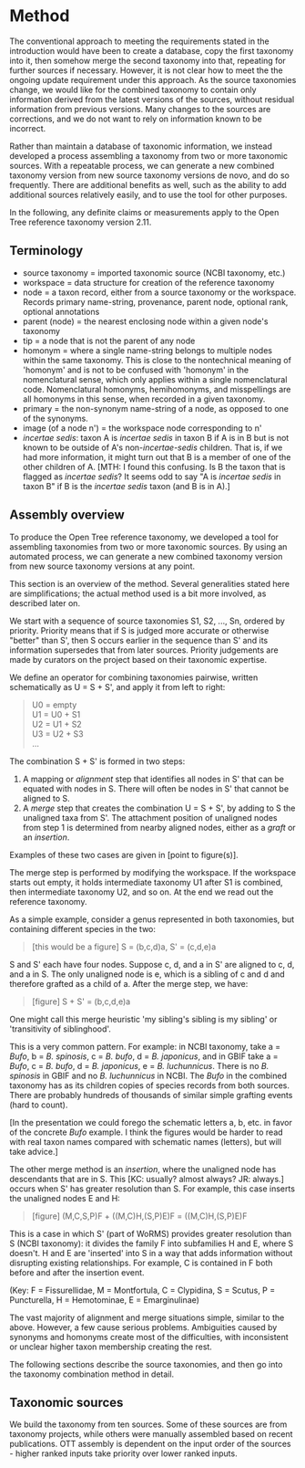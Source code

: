 
# Method

The conventional approach to meeting the requirements stated in the introduction
would have been to create a database, copy the first taxonomy into it, then
somehow merge the second taxonomy into that, repeating for further sources if
necessary.  However, it is not clear how to meet the the ongoing update
requirement under this approach.  As the source taxonomies change, we would like
for the combined taxonomy to contain only information derived from the latest
versions of the sources, without residual information from previous versions.  Many
changes to the sources are corrections, and we do not want to rely on
information known to be incorrect.  

Rather than maintain a database of taxonomic information, we instead developed a
process assembling a taxonomy from two or more taxonomic sources.  With a
repeatable process, we can generate a new combined taxonomy version from new
source taxonomy versions de novo, and do so frequently.  There are additional
benefits as well, such as the ability to add additional sources relatively
easily, and to use the tool for other purposes.

In the following, any definite claims or measurements apply to the
Open Tree reference taxonomy version 2.11.

## Terminology

  * source taxonomy = imported taxonomic source (NCBI taxonomy, etc.)
  * workspace = data structure for creation of the reference
    taxonomy
  * node = a taxon record, either from a source taxonomy or the workspace.
    Records primary name-string, provenance,
    parent node, optional rank, optional annotations
  * parent (node) = the nearest enclosing node within a given node's taxonomy
  * tip = a node that is not the parent of any node
  * homonym = where a single name-string belongs to multiple nodes
    within the same taxonomy.  This is close to the nontechnical meaning of 'homonym'
    and is not to be confused with 'homonym' in the nomenclatural sense, 
    which only applies within a single nomenclatural code.
    Nomenclatural homonyms, hemihomonyms, and misspellings are all homonyms in this sense,
    when recorded in a given taxonomy.
  * primary = the non-synonym name-string of a node, as opposed to one of the synonyms.
  * image (of a node n') = the workspace node corresponding to n'
  * _incertae sedis_: taxon A is _incertae sedis_ in taxon B if A is in B
    but is not known to be outside of A's non-_incertae-sedis_ children.  That is,
    if we had more information, it might turn out that B is a
    member of one of the other children of A.
    [MTH: I found this confusing. Is B the taxon that is flagged as _incertae sedis_?
    It seems odd to say "A is _incertae sedis_ in taxon B" if B is the 
    _incertae sedis_ taxon (and B is in A).]

## Assembly overview

To produce the Open Tree reference taxonomy, 
we developed a tool for assembling taxonomies from two or more
taxonomic sources.  By using an automated process, we can generate a
new combined taxonomy version from new source taxonomy versions at any
point.

This section is an overview of the method. Several
generalities stated here are simplifications; the actual method used
is a bit more involved, as described later on.

We start with a sequence of source taxonomies S1, S2, ..., Sn, ordered
by priority.  Priority means that if S is judged more accurate or
otherwise "better" than S', then S occurs earlier in the sequence than
S' and its information supersedes that from later sources.  Priority
judgements are made by curators on the project based on their taxonomic
expertise.

We define an operator for combining taxonomies pairwise, written
schematically as U = S + S', and apply it from left to right:

> U0 = empty  
> U1 = U0 + S1  
> U2 = U1 + S2  
> U3 = U2 + S3  
> ...

The combination S + S' is formed in two steps:

 1. A mapping or _alignment_ step that identifies all
    nodes in S' that can be equated with nodes in S. There will often be nodes
    in S' that cannot be aligned to S.
 2. A _merge_ step that creates the combination U = S + S', by adding to S the unaligned
    taxa from S'. The attachment position of unaligned nodes from step 1
    is determined from nearby aligned nodes, either as a _graft_
    or an _insertion_.

Examples of these two cases are given in [point to figure(s)].

The merge step is performed by modifying the workspace.  If the
workspace starts out empty, it holds intermediate taxonomy U1 after S1
is combined, then intermediate taxonomy U2, and so on.  At the end we
read out the reference taxonomy.

As a simple example, consider a genus represented in both
taxonomies, but containing different species in the two:

> [this would be a figure]   S = (b,c,d)a,  S' = (c,d,e)a

S and S' each have four nodes.  Suppose c, d, and a in S' are aligned
to c, d, and a in S.  The only unaligned node is e, which is a
sibling of c and d and therefore grafted as a child of a.  After the merge
step, we have:

> [figure] S + S' = (b,c,d,e)a

One might call this merge heuristic 'my sibling's sibling is my
sibling' or 'transitivity of siblinghood'.

This is a very common pattern.  For example: in NCBI taxonomy, take a
= _Bufo_, b = _B. spinosis_, c = _B. bufo_, d = _B. japonicus_, and
in GBIF take a = _Bufo_, c = _B. bufo_, d = _B. japonicus_, e =
_B. luchunnicus_.  There is no _B. spinosis_ in GBIF and no
_B. luchunnicus_ in NCBI.  The _Bufo_ in the combined taxonomy has as
its children copies of species records from both sources.  There are
probably hundreds of thousands of similar simple grafting events (hard
to count).

[In the presentation we could forego the schematic letters a, b,
etc. in favor of the concrete _Bufo_ example.  I think the figures would be
harder to read with real taxon names compared with schematic names
(letters), but will take advice.]

The other merge method is an _insertion_, where the unaligned
node has descendants that are in S. This [KC: usually? almost always? JR: always.]
occurs when S' has greater resolution than S. For example, this case
inserts the unaligned nodes E and H:

> [figure] (M,C,S,P)F + ((M,C)H,(S,P)E)F = ((M,C)H,(S,P)E)F

This is a case in which S' (part of WoRMS) provides greater resolution
than S (NCBI taxonomy): it divides the family F into subfamilies H and
E, where S doesn't.  H and E are 'inserted' into S in a way that adds
information without disrupting existing relationships.  For example, C
is contained in F both before and after the insertion event.

(Key: F = Fissurellidae, M = Montfortula, C = Clypidina, S = Scutus, P
= Puncturella, H = Hemotominae, E = Emarginulinae)

The vast majority of alignment and merge situations simple, similar to the 
above. However, a few cause serious problems.  Ambiguities
caused by synonyms and homonyms create most of the difficulties, with
inconsistent or unclear higher taxon membership creating the rest.

The following sections describe the source taxonomies, and then go
into the taxonomy combination method in detail.


## Taxonomic sources

We build the taxonomy from ten sources. Some of these sources are from
taxonomy projects, while others were manually assembled based on
recent publications.  OTT assembly is dependent on the input order of
the sources - higher ranked inputs take priority over lower ranked
inputs.
